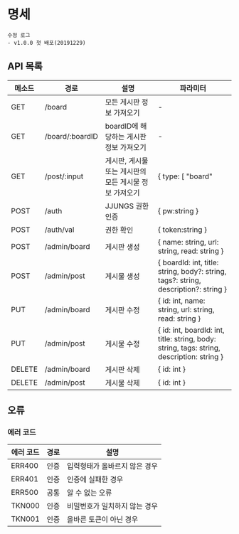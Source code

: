# 명세

```
수정 로그
- v1.0.0 첫 배포(20191229)
```

## API 목록
| 메소드 | 경로 | 설명 | 파라미터 |
| --- | --- | --- | --- |
| GET | /board | 모든 게시판 정보 가져오기 | - |
| GET | /board/:boardID | boardID에 해당하는 게시판 정보 가져오기 | - |
| GET | /post/:input | 게시판, 게시물 또는 게시판의 모든 게시물 정보 가져오기 | { type: [ "board" | "post" ] , postId: int, before?: "true" } |
| POST | /auth | JJUNGS 권한 인증 | { pw:string } |
| POST | /auth/val | 권한 확인 | { token:string } |
| POST | /admin/board | 게시판 생성 | { name: string, url: string, read: string } |
| POST | /admin/post | 게시물 생성 | { boardId: int, title: string, body?: string, tags?: string, description?: string } |
| PUT | /admin/board | 게시판 수정 | { id: int, name: string, url: string, read: string } |
| PUT | /admin/post | 게시물 수정 | { id: int, boardId: int, title: string, body: string, tags: string, description: string } |
| DELETE | /admin/board | 게시판 삭제 | { id: int } |
| DELETE | /admin/post | 게시물 삭제 | { id: int } |

## 오류
### 에러 코드
| 에러 코드 | 경로 | 설명 |
| --- | --- | --- |
| ERR400 | 인증 | 입력형태가 올바르지 않은 경우 |
| ERR401 | 인증 | 인증에 실패한 경우 |
| ERR500 | 공통 | 알 수 없는 오류 |
| TKN000 | 인증 | 비밀번호가 일치하지 않는 경우 |
| TKN001 | 인증 | 올바른 토큰이 아닌 경우 |